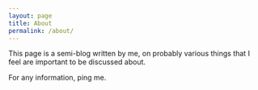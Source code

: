 ```yaml
---
layout: page
title: About
permalink: /about/
---
```


This page is a semi-blog written by me, on probably various things that I feel are important to be discussed about.

For any information, ping me.
